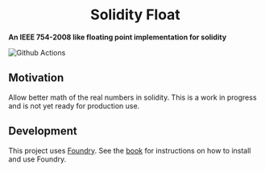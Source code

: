 # <h1 align="center"> Solidity Float </h1>

**An IEEE 754-2008 like floating point implementation for solidity**

![Github Actions](https://github.com/valorem-labs-inc/solidity-float/workflows/CI/badge.svg)

## Motivation

Allow better math of the real numbers in solidity. This is a work in progress and is not yet ready for production use.

## Development

This project uses [Foundry](https://getfoundry.sh). See the [book](https://book.getfoundry.sh/getting-started/installation.html) for instructions on how to install and use Foundry.
